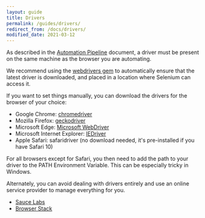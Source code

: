 ```yaml
---
layout: guide
title: Drivers
permalink: /guides/drivers/
redirect_from: /docs/drivers/
modified_date: 2021-03-12
---
```


As described in the [Automation Pipeline](../overview) document, a driver
must be present on the same machine as the browser you are automating.

We recommend using the [webdrivers gem](https://github.com/titusfortner/webdrivers)
to automatically ensure that the latest driver is downloaded, and placed in a location
where Selenium can access it.

If you want to set things manually, you can download the drivers for the browser of your choice:
* Google Chrome: [chromedriver](https://sites.google.com/a/chromium.org/chromedriver/downloads)
* Mozilla Firefox: [geckodriver](https://github.com/mozilla/geckodriver/releases)
* Microsoft Edge: [Microsoft WebDriver](https://developer.microsoft.com/en-us/microsoft-edge/tools/webdriver/)
* Microsoft Internet Explorer: [IEDriver](http://docs.seleniumhq.org/download)
* Apple Safari: safaridriver (no download needed, it's pre-installed if you have Safari 10)

<!--- TODO: Recommend using Safari Technology Preview --->

For all browsers except for Safari, you then need to add the path to your driver 
to the PATH Environment Variable. This can be especially tricky in Windows.

Alternately, you can avoid dealing with drivers entirely and use an online service 
provider to manage everything for you.
* [Sauce Labs](https://www.saucelabs.com)
* [Browser Stack](https://www.browserstack.com)
